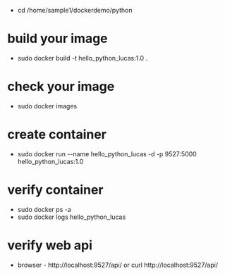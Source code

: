  - cd /home/sample1/dockerdemo/python
# build your image 
 - sudo docker build -t hello_python_lucas:1.0 .

# check your image
 - sudo docker images

# create container
 - sudo docker run --name hello_python_lucas -d -p 9527:5000 hello_python_lucas:1.0

# verify container
 - sudo docker ps -a
 - sudo docker logs hello_python_lucas 

# verify web api
 - browser - http://localhost:9527/api/
 or curl http://localhost:9527/api/